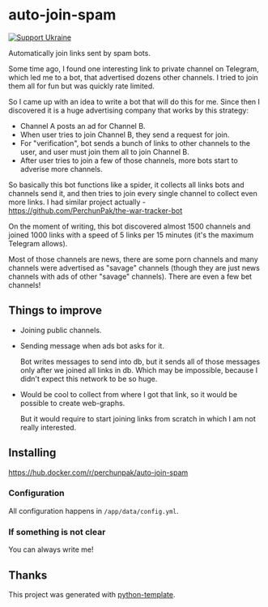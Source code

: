 # auto-join-spam

[![Support Ukraine](https://badgen.net/badge/support/UKRAINE/?color=0057B8&labelColor=FFD700)](https://www.gov.uk/government/news/ukraine-what-you-can-do-to-help)

Automatically join links sent by spam bots.

Some time ago, I found one interesting link to private channel on Telegram, which led me to a bot,
that advertised dozens other channels. I tried to join them all for fun but was quickly rate limited.

So I came up with an idea to write a bot that will do this for me. Since then I discovered it is a huge
advertising company that works by this strategy:

- Channel A posts an ad for Channel B.
- When user tries to join Channel B, they send a request for join.
- For "verification", bot sends a bunch of links to other channels to the user, and user must join them all to join Channel B.
- After user tries to join a few of those channels, more bots start to adverise more channels.

So basically this bot functions like a spider, it collects all links bots and channels send it, and then
tries to join every single channel to collect even more links. I had similar project actually -
https://github.com/PerchunPak/the-war-tracker-bot

On the moment of writing, this bot discovered almost 1500 channels and joined 1000 links with a speed
of 5 links per 15 minutes (it's the maximum Telegram allows).

Most of those channels are news, there are some porn channels and many channels were advertised as "savage" channels
(though they are just news channels with ads of other "savage" channels). There are even a few bet channels!

## Things to improve

- Joining public channels.
- Sending message when ads bot asks for it.

  Bot writes messages to send into db, but it sends all of those messages only after
  we joined all links in db. Which may be impossible, because I didn't expect this
  network to be so huge.
- Would be cool to collect from where I got that link, so it would be possible to create web-graphs.

  But it would require to start joining links from scratch in which I am not really interested.

## Installing

https://hub.docker.com/r/perchunpak/auto-join-spam

### Configuration

All configuration happens in `/app/data/config.yml`.

### If something is not clear

You can always write me!

## Thanks

This project was generated with [python-template](https://github.com/PerchunPak/python-template).

